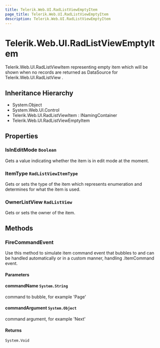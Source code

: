 ```yaml
---
title: Telerik.Web.UI.RadListViewEmptyItem
page_title: Telerik.Web.UI.RadListViewEmptyItem
description: Telerik.Web.UI.RadListViewEmptyItem
---
```


# Telerik.Web.UI.RadListViewEmptyItem

Telerik.Web.UI.RadListViewItem representing empty item which will be shown when no records
            are returned as DataSource for Telerik.Web.UI.RadListView .

## Inheritance Hierarchy

* System.Object
* System.Web.UI.Control
* Telerik.Web.UI.RadListViewItem : INamingContainer
* Telerik.Web.UI.RadListViewEmptyItem

## Properties

###  IsInEditMode `Boolean`

Gets a value indicating whether the  item is in edit mode at the
            moment.

###  ItemType `RadListViewItemType`

Gets or sets the type of the item which represents enumeration and
            determines for what the item is used.

###  OwnerListView `RadListView`

Gets or sets the owner  of the item.

## Methods

###  FireCommandEvent

Use this method to simulate item command event that bubbles to
             and can be handled automatically or in a
            custom manner, handling .ItemCommand event.

#### Parameters

#### commandName `System.String`

command to bubble, for example 'Page'

#### commandArgument `System.Object`

command argument, for example 'Next'

#### Returns

`System.Void` 

